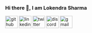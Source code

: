 ### Hi there 👋, I am Lokendra Sharma


[<img src='https://cdn.jsdelivr.net/npm/simple-icons@3.0.1/icons/github.svg' alt='github' height='40'>](https://github.com/volvein)  [<img src='https://cdn.jsdelivr.net/npm/simple-icons@3.0.1/icons/linkedin.svg' alt='linkedin' height='40'>](https://www.linkedin.com/in/lokendraforever/)  [<img src='https://cdn.jsdelivr.net/npm/simple-icons@3.0.1/icons/twitter.svg' alt='twitter' height='40'>](https://twitter.com/_lokendrasharma)  [<img src='https://cdn.jsdelivr.net/npm/simple-icons@3.0.1/icons/discord.svg' alt='discord' height='40'>](https://discord.gg/TM7NRHbVVE)  [<img src='https://cdn.jsdelivr.net/npm/simple-icons@3.0.1/icons/gmail.svg' alt='gmail' height='40'>](https://gmail.com/lokendraforever@gmail.com)  


</p>
